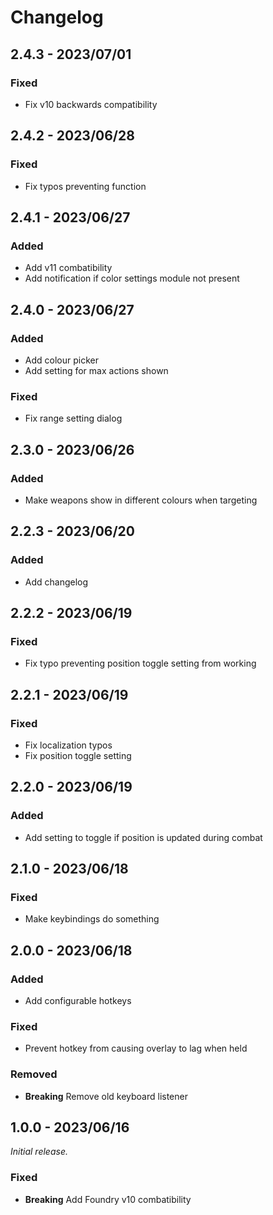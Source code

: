 # Changelog
## 2.4.3 - 2023/07/01
### Fixed
- Fix v10 backwards compatibility
## 2.4.2 - 2023/06/28
### Fixed
- Fix typos preventing function
## 2.4.1 - 2023/06/27
### Added
- Add v11 combatibility
- Add notification if color settings module not present
## 2.4.0 - 2023/06/27
### Added
- Add colour picker
- Add setting for max actions shown
### Fixed
- Fix range setting dialog
## 2.3.0 - 2023/06/26
### Added
- Make weapons show in different colours when targeting
## 2.2.3 - 2023/06/20
### Added
- Add changelog
## 2.2.2 - 2023/06/19
### Fixed
- Fix typo preventing position toggle setting from working
## 2.2.1 - 2023/06/19
### Fixed
- Fix localization typos
- Fix position toggle setting
## 2.2.0 - 2023/06/19
### Added
- Add setting to toggle if position is updated during combat
## 2.1.0 - 2023/06/18
### Fixed
- Make keybindings do something
## 2.0.0 - 2023/06/18
### Added
- Add configurable hotkeys
### Fixed
- Prevent hotkey from causing overlay to lag when held
### Removed
- **Breaking** Remove old keyboard listener
## 1.0.0 - 2023/06/16
_Initial release._
### Fixed
- **Breaking** Add Foundry v10 combatibility
